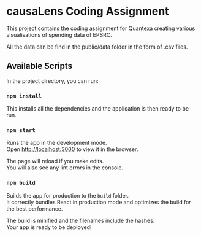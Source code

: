 # causaLens Coding Assignment

This project contains the coding assignment for Quantexa creating various visualisations of spending data of EPSRC.

All the data can be find in the public/data folder in the form of .csv files.

## Available Scripts

In the project directory, you can run:

### `npm install`

This installs all the dependencies and the application is then ready to be run.

### `npm start`

Runs the app in the development mode.\
Open [http://localhost:3000](http://localhost:3000) to view it in the browser.

The page will reload if you make edits.\
You will also see any lint errors in the console.

### `npm build`

Builds the app for production to the `build` folder.\
It correctly bundles React in production mode and optimizes the build for the best performance.

The build is minified and the filenames include the hashes.\
Your app is ready to be deployed!

